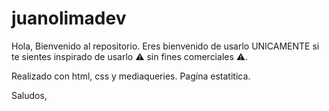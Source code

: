 # juanolimadev
 
Hola, Bienvenido al repositorio. Eres bienvenido de usarlo UNICAMENTE si te sientes inspirado de usarlo ⚠ sin fines comerciales ⚠.

Realizado con html, css y mediaqueries. Pagína estatitica.

Saludos,
